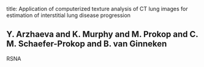 title: Application of computerized texture analysis of CT lung images for estimation of interstitial lung disease progression

## Y. Arzhaeva and K. Murphy and M. Prokop and C. M. Schaefer-Prokop and B. van Ginneken
RSNA


